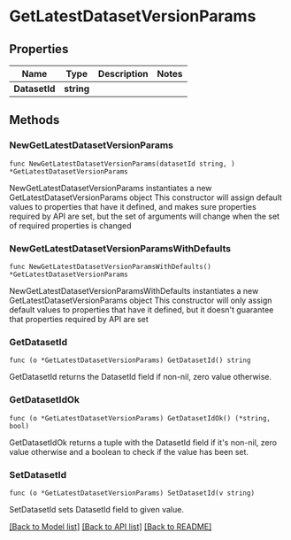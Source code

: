 # GetLatestDatasetVersionParams

## Properties

Name | Type | Description | Notes
------------ | ------------- | ------------- | -------------
**DatasetId** | **string** |  | 

## Methods

### NewGetLatestDatasetVersionParams

`func NewGetLatestDatasetVersionParams(datasetId string, ) *GetLatestDatasetVersionParams`

NewGetLatestDatasetVersionParams instantiates a new GetLatestDatasetVersionParams object
This constructor will assign default values to properties that have it defined,
and makes sure properties required by API are set, but the set of arguments
will change when the set of required properties is changed

### NewGetLatestDatasetVersionParamsWithDefaults

`func NewGetLatestDatasetVersionParamsWithDefaults() *GetLatestDatasetVersionParams`

NewGetLatestDatasetVersionParamsWithDefaults instantiates a new GetLatestDatasetVersionParams object
This constructor will only assign default values to properties that have it defined,
but it doesn't guarantee that properties required by API are set

### GetDatasetId

`func (o *GetLatestDatasetVersionParams) GetDatasetId() string`

GetDatasetId returns the DatasetId field if non-nil, zero value otherwise.

### GetDatasetIdOk

`func (o *GetLatestDatasetVersionParams) GetDatasetIdOk() (*string, bool)`

GetDatasetIdOk returns a tuple with the DatasetId field if it's non-nil, zero value otherwise
and a boolean to check if the value has been set.

### SetDatasetId

`func (o *GetLatestDatasetVersionParams) SetDatasetId(v string)`

SetDatasetId sets DatasetId field to given value.



[[Back to Model list]](../README.md#documentation-for-models) [[Back to API list]](../README.md#documentation-for-api-endpoints) [[Back to README]](../README.md)


